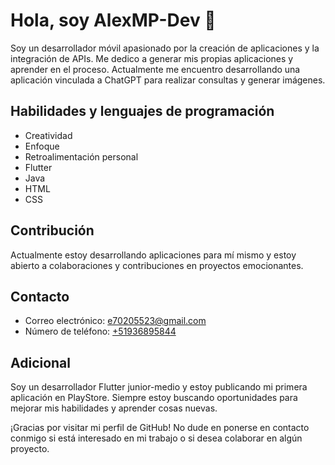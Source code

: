<h1>Hola, soy AlexMP-Dev 👋</h1>
<p>Soy un desarrollador móvil apasionado por la creación de aplicaciones y la integración de APIs. Me dedico a generar mis propias aplicaciones y aprender en el proceso. Actualmente me encuentro desarrollando una aplicación vinculada a ChatGPT para realizar consultas y generar imágenes.</p>

<h2>Habilidades y lenguajes de programación</h2>
<ul>
<li>Creatividad</li>
<li>Enfoque</li>
<li>Retroalimentación personal</li>
<li>Flutter</li>
<li>Java</li>
<li>HTML</li>
<li>CSS</li>
</ul>
<h2>Contribución</h2>
<p>Actualmente estoy desarrollando aplicaciones para mí mismo y estoy abierto a colaboraciones y contribuciones en proyectos emocionantes.</p>

<h2>Contacto</h2>
<ul>
<li>Correo electrónico: <a href="https://mail.google.com/mail/u/0/#inbox?compose=GTvVlcSMTthhkZHkjFxwfdCMqxhBpTMMSmZKkPPgkHbjbRXkwvpsdpQbKrhBrNjkfSGmbPzPwSnNw">e70205523@gmail.com</a></li>
<li>Número de teléfono: <a href="https://api.whatsapp.com/send?phone=51936895844&text=hola%20he%20visto%20tu%20perfil%20de%20github%2C%20%5Blo%20que%20quieras%20decirme%20%3A3%5D">+51936895844</a></li>
</ul>

<h2>Adicional</h2>
<p>Soy un desarrollador Flutter junior-medio y estoy publicando mi primera aplicación en PlayStore. Siempre estoy buscando oportunidades para mejorar mis habilidades y aprender cosas nuevas.</p>

<p>¡Gracias por visitar mi perfil de GitHub! No dude en ponerse en contacto conmigo si está interesado en mi trabajo o si desea colaborar en algún proyecto.</p>
